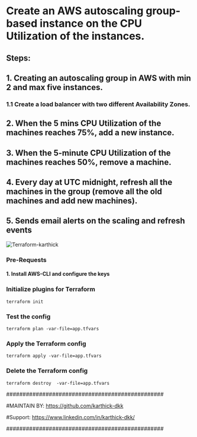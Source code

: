 # Create an AWS autoscaling group-based instance on the CPU Utilization  of the instances. 

## Steps: 
## 1. Creating an autoscaling group in AWS with min 2 and max five instances. 

### 1.1 Create a load balancer with two different Availability Zones.

## 2. When the 5 mins CPU Utilization of the machines reaches 75%, add a new instance.

## 3. When the 5-minute CPU Utilization of the machines reaches 50%, remove a machine.

## 4. Every day at UTC midnight, refresh all the machines in the group (remove all the old machines and add new machines).

## 5. Sends email alerts on the scaling and refresh events


![Terraform-karthick](https://medium.com/@karthidkk123/aws-ec2-auto-scaling-using-iac-terraform-bdb837c5b80e)


### Pre-Requests

#### 1. Install AWS-CLI and configure the keys

### Initialize plugins for Terraform 
```
terraform init
```
### Test the config
```
terraform plan -var-file=app.tfvars
```

### Apply the Terraform  config
```
terraform apply -var-file=app.tfvars
```
### Delete the Terraform config
```
terraform destroy  -var-file=app.tfvars
```


################################################

#MAINTAIN BY: https://github.com/karthick-dkk 

#Support: https://www.linkedin.com/in/karthick-dkk/

################################################
